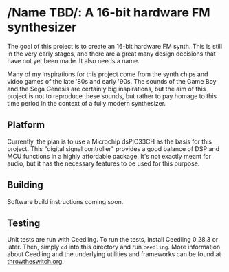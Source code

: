 /Name TBD/: A 16-bit hardware FM synthesizer
============================================
The goal of this project is to create an 16-bit hardware FM synth.  This is
still in the very early stages, and there are a great many design decisions that
have not yet been made.  It also needs a name.

Many of my inspirations for this project come from the synth chips and video
games of the late '80s and early '90s.  The sounds of the Game Boy and the Sega
Genesis are certainly big inspirations, but the aim of this project is not to
reproduce these sounds, but rather to pay homage to this time period in the
context of a fully modern synthesizer.

Platform
--------
Currently, the plan is to use a Microchip dsPIC33CH as the basis for this
project.  This "digital signal controller" provides a good balance of DSP and
MCU functions in a highly affordable package.  It's not exactly meant for audio,
but it has the necessary features to be used for this purpose.

Building
--------
Software build instructions coming soon.

Testing
-------
Unit tests are run with Ceedling.  To run the tests, install Ceedling 0.28.3 or
later.  Then, simply `cd` into this directory and run `ceedling`.  More
information about Ceedling and the underlying utilities and frameworks can be
found at [throwtheswitch.org](https://www.throwtheswitch.org/ceedling).

